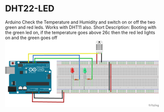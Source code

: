 # DHT22-LED
Arduino Check the Temperature and Humidity and switch on or off the two green and red leds. Works with DHT11 also.
Short Description:
Booting with the green led on, if the temperature goes above 26c then the red led lights on and the green goes off
<br>
<img src="./pinout.png">
